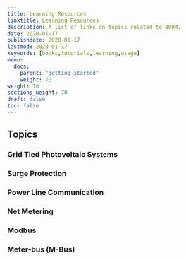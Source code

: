 ```yaml
---
title: Learning Resources
linktitle: Learning Resources
description: A list of links on topics related to B00M.
date: 2020-01-17
publishdate: 2020-01-17
lastmod: 2020-01-17
keywords: [books,tutorials,learning,usage]
menu:
  docs:
    parent: "getting-started"
    weight: 70
weight: 70
sections_weight: 70
draft: false
toc: false
---
```


## Topics

### Grid Tied Photovoltaic Systems

### Surge Protection

### Power Line Communication

### Net Metering

### Modbus

### Meter-bus (M-Bus)
